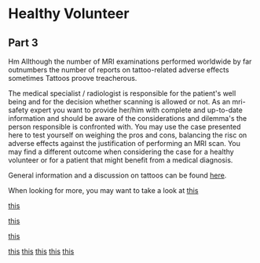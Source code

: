 # Healthy Volunteer

## Part 3

Hm Allthough the number of MRI examinations performed worldwide by far outnumbers the number of reports on 
tattoo-related adverse effects sometimes Tattoos proove treacherous. 



The medical specialist / radiologist is responsible for the patient's well being and for the decision whether scanning is allowed or not.
As an mri-safety expert you want to provide her/him with complete and up-to-date information and should be aware of the considerations and dilemma's 
the person responsible is confronted with. 
You may use the case presented here to test yourself on weighing the pros and cons, balancing the risc on adverse effects against the justification 
of performing an MRI scan. You may find a different outcome when considering the case for a healthy volunteer or for a patient that might benefit from a medical diagnosis.



General information and a discussion on tattoos can be found [here](http://www.mrisafety.com/SafetyInformation_view.php?editid1=228).

When looking for more, you may want to take a look at
[this](https://www.ajronline.org/doi/10.2214/AJR.06.5082)
<br>

[this]( https://doi.org/10.1002/jmri.10049)
<bfr>

[this](https://journals.lww.com/plasreconsurg/Citation/1998/04000/MRI_INTERACTION_WITH_TATTOO_PIGMENTS.51.aspx)
<br>

[this]()
<br>

[this]()
[this]()
[this]()
[this]()
[this](https://www.ajronline.org/doi/full/10.2214/ajr.183.2.1830541)

